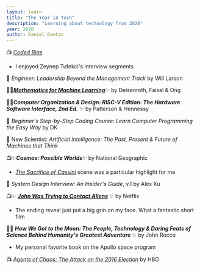 ```yaml
---
layout: learn
title: "The Year in Tech"
description: "Learning about technology from 2020"
year: 2020
author: Daniel Dantas
---
```


📺 [_Coded Bias_](https://www.netflix.com/title/81328723) <!-- 3/6/2025 -->
- I enjoyed Zeynep Tufekci's interview segments

📕 *Engineer: Leadership Beyond the Management Track* by Will Larson <!-- 11/19/2024 -->

📕✨[***Mathematics for Machine Learning***](https://mml-book.github.io/)✨ by Deisenroth, Faisal & Ong <!-- 9/8/2024 -->

📕✨***Computer Organization & Design: RISC-V Edition: The Hardware Software Interface, 2nd Ed.*** ✨ by Patterson & Hennessy <!-- 8/17/2024 -->

📕 *Beginner's Step-by-Step Coding Course: Learn Computer Programming the Easy Way* by DK <!-- 3/9/2024 -->

📔 New Scientist: *Artificial Intelligence: The Past, Present & Future of Machines that Think* <!-- 10/7/2023 -->

📺✨***Cosmos: Possible Worlds***✨ by National Geographic <!-- 9/29/2023 -->
- [_The Sacrifice of Cassini_](https://www.youtube.com/watch?v=SUdZVsP6kgY) scene was a particular highlight for me

📕 _System Design Interview: An Insider's Guide_, v.1 by Alex Xu <!-- 10/26/2022 -->

📺✨ ***[John Was Trying to Contact Aliens](https://www.netflix.com/title/81252991)*** ✨ by Netflix <!-- 5/3/2021 -->
- The ending reveal just put a big grin on my face. What a fantastic short film

📕✨ ***How We Got to the Moon: The People, Technology & Daring Feats of Science Behind Humanity's Greatest Adventure*** ✨ by	John Rocco <!-- 2/17/2021 -->
- My personal favorite book on the Apollo space program

📺 [_Agents of Chaos: The Attack on the 2016 Election_](https://www.hbo.com/agents-of-chaos) by HBO <!-- 1/12/2021 -->
